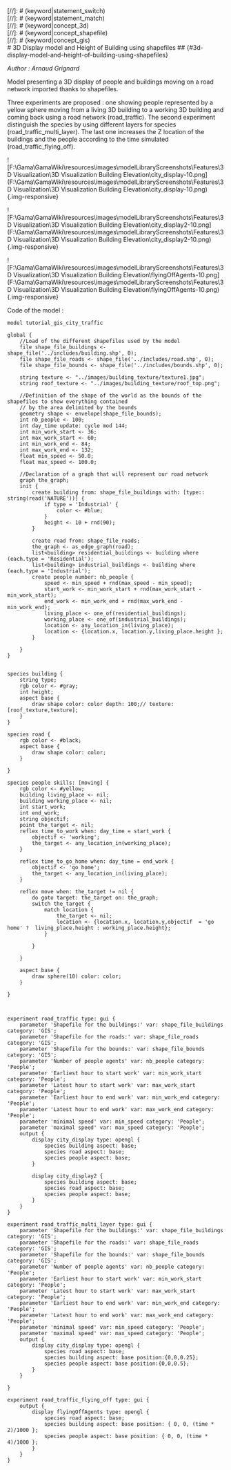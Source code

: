 [//]: # (keyword|operator_shape_file)
<div class='gama-keyword-style' id ='130_0_476_operator-shape-file'></div>
[//]: # (keyword|statement_switch)
<div class='gama-keyword-style' id ='130_1_631_statement-switch'></div>
[//]: # (keyword|statement_match)
<div class='gama-keyword-style' id ='130_2_604_statement-match'></div>
[//]: # (keyword|concept_3d)
<div class='gama-keyword-style' id ='130_3_1_concept-3d'></div>
[//]: # (keyword|concept_shapefile)
<div class='gama-keyword-style' id ='130_4_99_concept-shapefile'></div>
[//]: # (keyword|concept_gis)
<div class='gama-keyword-style' id ='130_5_45_concept-gis'></div>
# 3D Display model and Height of Building using shapefiles ## {#3d-display-model-and-height-of-building-using-shapefiles}


_Author : Arnaud Grignard_

Model presenting a 3D display of people and buildings moving on a road network imported thanks to shapefiles. 

Three experiments are proposed : one showing people represented by a yellow sphere moving from a living 3D building to a working 3D building and coming back using a road network (road_traffic). The second experiment distinguish the species by using different layers for species (road_traffic_multi_layer). The last one increases the Z location of the buildings and the people according to the time simulated (road_traffic_flying_off).


![F:\Gama\GamaWiki\resources\images\modelLibraryScreenshots\Features\3D Visualization\3D Visualization Building Elevation\city_display-10.png](F:\Gama\GamaWiki\resources\images\modelLibraryScreenshots\Features\3D Visualization\3D Visualization Building Elevation\city_display-10.png){.img-responsive}

![F:\Gama\GamaWiki\resources\images\modelLibraryScreenshots\Features\3D Visualization\3D Visualization Building Elevation\city_display2-10.png](F:\Gama\GamaWiki\resources\images\modelLibraryScreenshots\Features\3D Visualization\3D Visualization Building Elevation\city_display2-10.png){.img-responsive}

![F:\Gama\GamaWiki\resources\images\modelLibraryScreenshots\Features\3D Visualization\3D Visualization Building Elevation\flyingOffAgents-10.png](F:\Gama\GamaWiki\resources\images\modelLibraryScreenshots\Features\3D Visualization\3D Visualization Building Elevation\flyingOffAgents-10.png){.img-responsive}

Code of the model : 

```
model tutorial_gis_city_traffic

global {
	//Load of the different shapefiles used by the model
	file shape_file_buildings <- shape_file('../includes/building.shp', 0);
	file shape_file_roads <- shape_file('../includes/road.shp', 0);
	file shape_file_bounds <- shape_file('../includes/bounds.shp', 0);
	
	string texture <- "../images/building_texture/texture1.jpg";
	string roof_texture <- "../images/building_texture/roof_top.png";	
		
	//Definition of the shape of the world as the bounds of the shapefiles to show everything contained
	// by the area delimited by the bounds
	geometry shape <- envelope(shape_file_bounds);
	int nb_people <- 100;
	int day_time update: cycle mod 144;
	int min_work_start <- 36;
	int max_work_start <- 60;
	int min_work_end <- 84;
	int max_work_end <- 132;
	float min_speed <- 50.0;
	float max_speed <- 100.0;
	
	//Declaration of a graph that will represent our road network
	graph the_graph;
	init {
		create building from: shape_file_buildings with: [type:: string(read('NATURE'))] {
			if type = 'Industrial' {
				color <- #blue;
			}
			height <- 10 + rnd(90);
		}

		create road from: shape_file_roads;
		the_graph <- as_edge_graph(road);
		list<building> residential_buildings <- building where (each.type = 'Residential');
		list<building> industrial_buildings <- building where (each.type = 'Industrial');
		create people number: nb_people {
			speed <- min_speed + rnd(max_speed - min_speed);
			start_work <- min_work_start + rnd(max_work_start - min_work_start);
			end_work <- min_work_end + rnd(max_work_end - min_work_end);
			living_place <- one_of(residential_buildings);
			working_place <- one_of(industrial_buildings);
			location <- any_location_in(living_place);
			location <- {location.x, location.y,living_place.height };
		}

	}
}


species building {
	string type;
	rgb color <- #gray;
	int height;
	aspect base {
		draw shape color: color depth: 100;// texture:[roof_texture,texture];
	}
}

species road {
	rgb color <- #black;
	aspect base {
		draw shape color: color;
	}

}

species people skills: [moving] {
	rgb color <- #yellow;
	building living_place <- nil;
	building working_place <- nil;
	int start_work;
	int end_work;
	string objectif;
	point the_target <- nil;
	reflex time_to_work when: day_time = start_work {
		objectif <- 'working';
		the_target <- any_location_in(working_place);
	}

	reflex time_to_go_home when: day_time = end_work {
		objectif <- 'go home';
		the_target <- any_location_in(living_place);
	}

	reflex move when: the_target != nil {
		do goto target: the_target on: the_graph;
		switch the_target {
			match location {
				the_target <- nil;
				location <- {location.x, location.y,objectif  = 'go home' ?  living_place.height : working_place.height};
			}

		}

	}

	aspect base {
		draw sphere(10) color: color;
	}

}



experiment road_traffic type: gui {
	parameter 'Shapefile for the buildings:' var: shape_file_buildings category: 'GIS';
	parameter 'Shapefile for the roads:' var: shape_file_roads category: 'GIS';
	parameter 'Shapefile for the bounds:' var: shape_file_bounds category: 'GIS';
	parameter 'Number of people agents' var: nb_people category: 'People';
	parameter 'Earliest hour to start work' var: min_work_start category: 'People';
	parameter 'Latest hour to start work' var: max_work_start category: 'People';
	parameter 'Earliest hour to end work' var: min_work_end category: 'People';
	parameter 'Latest hour to end work' var: max_work_end category: 'People';
	parameter 'minimal speed' var: min_speed category: 'People';
	parameter 'maximal speed' var: max_speed category: 'People';
	output {
		display city_display type: opengl {
			species building aspect: base;
			species road aspect: base;
			species people aspect: base;
		}
		
		display city_display2 {
			species building aspect: base;
			species road aspect: base;
			species people aspect: base;
		}
	}
}

experiment road_traffic_multi_layer type: gui {
	parameter 'Shapefile for the buildings:' var: shape_file_buildings category: 'GIS';
	parameter 'Shapefile for the roads:' var: shape_file_roads category: 'GIS';
	parameter 'Shapefile for the bounds:' var: shape_file_bounds category: 'GIS';
	parameter 'Number of people agents' var: nb_people category: 'People';
	parameter 'Earliest hour to start work' var: min_work_start category: 'People';
	parameter 'Latest hour to start work' var: max_work_start category: 'People';
	parameter 'Earliest hour to end work' var: min_work_end category: 'People';
	parameter 'Latest hour to end work' var: max_work_end category: 'People';
	parameter 'minimal speed' var: min_speed category: 'People';
	parameter 'maximal speed' var: max_speed category: 'People';
	output {
		display city_display type: opengl {
			species road aspect: base;
			species building aspect: base position:{0,0,0.25};
			species people aspect: base position:{0,0,0.5};
		}
	}

}

experiment road_traffic_flying_off type: gui {
	output {
		display flyingOffAgents type: opengl {
			species road aspect: base;
			species building aspect: base position: { 0, 0, (time * 2)/1000 };
			species people aspect: base position: { 0, 0, (time * 4)/1000 };
		}
	}
}
```